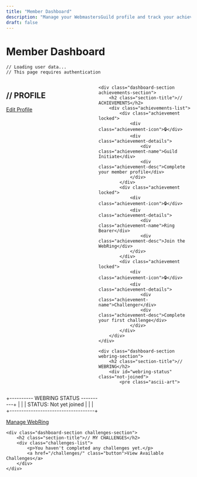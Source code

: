 ```yaml
---
title: "Member Dashboard"
description: "Manage your WebmastersGuild profile and track your achievements."
draft: false
---
```


# Member Dashboard

```
// Loading user data...
// This page requires authentication
```

<div class="dashboard-container">
    <div class="dashboard-section profile-section">
        <h2 class="section-title">// PROFILE</h2>
        <div class="user-info">
            <div id="user-name"></div>
            <div id="user-email"></div>
            <div id="user-website"></div>
        </div>
        <a href="/dashboard/edit-profile/" class="button">Edit Profile</a>
    </div>

    <div class="dashboard-section achievements-section">
        <h2 class="section-title">// ACHIEVEMENTS</h2>
        <div class="achievements-list">
            <div class="achievement locked">
                <div class="achievement-icon">🔒</div>
                <div class="achievement-details">
                    <div class="achievement-name">Guild Initiate</div>
                    <div class="achievement-desc">Complete your member profile</div>
                </div>
            </div>
            <div class="achievement locked">
                <div class="achievement-icon">🔒</div>
                <div class="achievement-details">
                    <div class="achievement-name">Ring Bearer</div>
                    <div class="achievement-desc">Join the WebRing</div>
                </div>
            </div>
            <div class="achievement locked">
                <div class="achievement-icon">🔒</div>
                <div class="achievement-details">
                    <div class="achievement-name">Challenger</div>
                    <div class="achievement-desc">Complete your first challenge</div>
                </div>
            </div>
        </div>
    </div>

    <div class="dashboard-section webring-section">
        <h2 class="section-title">// WEBRING</h2>
        <div id="webring-status" class="not-joined">
            <pre class="ascii-art">
+---------- WEBRING STATUS ----------+
|                                    |
|  STATUS: Not yet joined            |
|                                    |
+------------------------------------+</pre>
        </div>
        <a href="/dashboard/webring/" class="button">Manage WebRing</a>
    </div>

    <div class="dashboard-section challenges-section">
        <h2 class="section-title">// MY CHALLENGES</h2>
        <div class="challenges-list">
            <p>You haven't completed any challenges yet.</p>
            <a href="/challenges/" class="button">View Available Challenges</a>
        </div>
    </div>
</div>

<script>
// Check for authentication and load member data
document.addEventListener('DOMContentLoaded', function() {
    // Add required auth protection
    if (!window.auth || !window.auth.isAuthenticated()) {
        window.location.href = '/';
        alert('Please log in to access your dashboard');
        return;
    }
    
    // Show loading state
    document.getElementById('user-name').textContent = 'Loading...';
    document.getElementById('user-email').textContent = 'Loading...';
    document.getElementById('user-website').textContent = 'Loading...';
    
    // Load member data when auth is ready
    window.addEventListener('auth:authenticated', async function(event) {
        if (!event.detail.isAuthenticated) {
            window.location.href = '/';
            return;
        }
        
        try {
            // Get access token
            const token = await window.auth.getAccessToken();
            
            if (!token) {
                throw new Error('Authentication token not available');
            }
            
            // Fetch member data from API
            const response = await fetch('/.netlify/functions/get-member', {
                headers: {
                    'Authorization': `Bearer ${token}`
                }
            });
            
            if (!response.ok) {
                // If 404, the user needs to complete registration
                if (response.status === 404) {
                    window.location.href = '/join/?complete=true';
                    return;
                }
                throw new Error('Failed to load member data: ' + response.statusText);
            }
            
            const data = await response.json();
            
            if (data.success && data.member) {
                const member = data.member;
                
                // Update user info sections
                const userNameEl = document.getElementById('user-name');
                const userEmailEl = document.getElementById('user-email');
                const userWebsiteEl = document.getElementById('user-website');
                
                if (userNameEl) userNameEl.textContent = `Name: ${member.name}`;
                if (userEmailEl) userEmailEl.textContent = `Email: ${member.email}`;
                if (userWebsiteEl) userWebsiteEl.textContent = `Website: ${member.website}`;
                
                // Update webring status if applicable
                if (member.webring) {
                    const webringStatus = document.getElementById('webring-status');
                    if (webringStatus) {
                        webringStatus.innerHTML = `
                            <pre class="ascii-art">
+---------- WEBRING STATUS ----------+
|                                    |
|  STATUS: Active Member             |
|                                    |
+------------------------------------+</pre>
                        `;
                        webringStatus.classList.remove('not-joined');
                    }
                }
                
                // Update achievements based on badges
                if (member.badges && member.badges.length > 0) {
                    const achievements = document.querySelectorAll('.achievement');
                    
                    // Check for specific badges and update UI
                    if (member.badges.includes('guild-initiate')) {
                        updateAchievement(achievements, 'Guild Initiate');
                    }
                    
                    if (member.badges.includes('ring-bearer')) {
                        updateAchievement(achievements, 'Ring Bearer');
                    }
                    
                    if (member.badges.includes('challenger')) {
                        updateAchievement(achievements, 'Challenger');
                    }
                }
            } else {
                console.error('Invalid member data returned from API');
                alert('Failed to load your profile data. Try again later.');
            }
        } catch (error) {
            console.error('Error fetching member data:', error);
            alert('Failed to load your profile data. Please try again later.');
        }
    });
    
    // Helper function to update achievement status
    function updateAchievement(achievements, name) {
        for (let achievement of achievements) {
            const nameEl = achievement.querySelector('.achievement-name');
            if (nameEl && nameEl.textContent === name) {
                achievement.classList.remove('locked');
                achievement.querySelector('.achievement-icon').textContent = '🏆';
                break;
            }
        }
    }
});
</script>

<style>
.dashboard-container {
    display: grid;
    grid-template-columns: 1fr;
    gap: var(--space-xl);
}

.dashboard-section {
    border: 1px solid var(--color-border);
    padding: var(--space-lg);
}

.achievements-list {
    display: grid;
    grid-template-columns: repeat(auto-fill, minmax(300px, 1fr));
    gap: var(--space-md);
}

.achievement {
    display: flex;
    align-items: center;
    padding: var(--space-sm);
    border: 1px solid var(--color-border);
}

.achievement.locked {
    opacity: 0.6;
}

.achievement-icon {
    font-size: 2rem;
    margin-right: var(--space-md);
}

.achievement-name {
    font-weight: bold;
    color: var(--color-accent);
}

.challenges-list {
    margin-top: var(--space-md);
}

@media (min-width: 768px) {
    .dashboard-container {
        grid-template-columns: 1fr 1fr;
    }
}
</style>